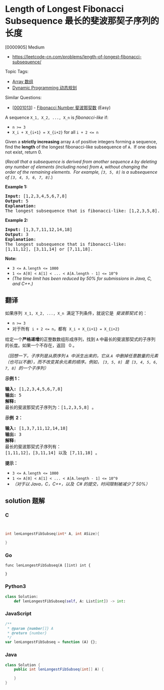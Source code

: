 # Length of Longest Fibonacci Subsequence 最长的斐波那契子序列的长度

[0000905] Medium

- https://leetcode-cn.com/problems/length-of-longest-fibonacci-subsequence/

Topic Tags:

- [Array 数组](https://leetcode-cn.com/tag/array/)
- [Dynamic Programming 动态规划](https://leetcode-cn.com/tag/dynamic-programming/)

Similar Questions:

- [[0001013](https://leetcode-cn.com/problems/fibonacci-number/)] - [Fibonacci Number 斐波那契数](./0001013.fibonacci-number.md) (Easy)

A sequence `X_1, X_2, ..., X_n` is _fibonacci-like_ if:

- `n >= 3`
- `X_i + X_{i+1} = X_{i+2}` for all `i + 2 <= n`

Given a **strictly increasing** array `A` of positive integers forming a sequence, find the **length** of the longest fibonacci-like subsequence of `A`.  If one does not exist, return 0.

(_Recall that a subsequence is derived from another sequence `A` by deleting any number of elements (including none) from `A`, without changing the order of the remaining elements.  For example, `[3, 5, 8]` is a subsequence of `[3, 4, 5, 6, 7, 8]`._)

**Example 1:**

<pre><strong>Input: </strong>[1,2,3,4,5,6,7,8]
<strong>Output: </strong>5
<strong>Explanation:
</strong>The longest subsequence that is fibonacci-like: [1,2,3,5,8].
</pre>

**Example 2:**

<pre><strong>Input: </strong>[1,3,7,11,12,14,18]
<strong>Output: </strong>3
<strong>Explanation</strong>:
The longest subsequence that is fibonacci-like:
[1,11,12], [3,11,14] or [7,11,18].
</pre>

**Note:**

- `3 <= A.length <= 1000`
- `1 <= A[0] < A[1] < ... < A[A.length - 1] <= 10^9`
- _(The time limit has been reduced by 50% for submissions in Java, C, and C++.)_

## 翻译

如果序列  `X_1, X_2, ..., X_n`  满足下列条件，就说它是  *斐波那契式* 的：

- `n >= 3`
- 对于所有  `i + 2 <= n`，都有  `X_i + X_{i+1} = X_{i+2}`

给定一个**严格递增**的正整数数组形成序列，找到 `A` 中最长的斐波那契式的子序列的长度。如果一个不存在，返回   0 。

_（回想一下，子序列是从原序列 `A`  中派生出来的，它从 `A`  中删掉任意数量的元素（也可以不删），而不改变其余元素的顺序。例如， `[3, 5, 8]`  是  `[3, 4, 5, 6, 7, 8]`  的一个子序列）_

**示例 1：**

<pre><strong>输入: </strong>[1,2,3,4,5,6,7,8]
<strong>输出: </strong>5
<strong>解释:
</strong>最长的斐波那契式子序列为：[1,2,3,5,8] 。
</pre>

**示例  2：**

<pre><strong>输入: </strong>[1,3,7,11,12,14,18]
<strong>输出: </strong>3
<strong>解释</strong>:
最长的斐波那契式子序列有：
[1,11,12]，[3,11,14] 以及 [7,11,18] 。
</pre>

**提示：**

- `3 <= A.length <= 1000`
- `1 <= A[0] < A[1] < ... < A[A.length - 1] <= 10^9`
- _（对于以 Java，C，C++，以及  C# 的提交，时间限制被减少了 50%）_

## solution 题解

### C

```c


int lenLongestFibSubseq(int* A, int ASize){

}


```

### Go

```golang
func lenLongestFibSubseq(A []int) int {

}
```

### Python3

```python
class Solution:
    def lenLongestFibSubseq(self, A: List[int]) -> int:

```

### JavaScript

```javascript
/**
 * @param {number[]} A
 * @return {number}
 */
var lenLongestFibSubseq = function (A) {};
```

### Java

```java
class Solution {
    public int lenLongestFibSubseq(int[] A) {

    }
}
```
